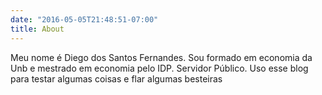 ```yaml
---
date: "2016-05-05T21:48:51-07:00"
title: About
---
```


Meu nome é Diego dos Santos Fernandes. Sou formado em economia da Unb e mestrado em economia pelo IDP. Servidor Público. Uso esse blog para testar algumas coisas e flar algumas besteiras